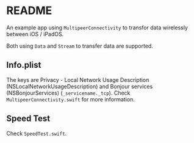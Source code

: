 # README

An example app using `MultipeerConnectivity` to transfor data wirelessly between iOS / iPadOS.

Both using `Data` and `Stream` to transfer data are supported.

## Info.plist

The keys are Privacy - Local Network Usage Description (NSLocalNetworkUsageDescription) and Bonjour services (NSBonjourServices) (`_servicename._tcp`). Check `MultipeerConnectivity.swift` for more information.

## Speed Test

Check `SpeedTest.swift`.
